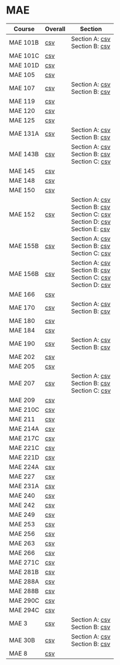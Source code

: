 # MAE

| Course | Overall | Section |
| ------ | ------- | ------- |
| MAE 101B | [csv](https://github.com/UCSD-Historical-Enrollment-Data/2024Spring/blob/main/overall/MAE%20101B.csv) | Section A: [csv](https://github.com/UCSD-Historical-Enrollment-Data/2024Spring/blob/main/section/MAE%20101B_A.csv)<br>Section B: [csv](https://github.com/UCSD-Historical-Enrollment-Data/2024Spring/blob/main/section/MAE%20101B_B.csv) |
| MAE 101C | [csv](https://github.com/UCSD-Historical-Enrollment-Data/2024Spring/blob/main/overall/MAE%20101C.csv) |  |
| MAE 101D | [csv](https://github.com/UCSD-Historical-Enrollment-Data/2024Spring/blob/main/overall/MAE%20101D.csv) |  |
| MAE 105 | [csv](https://github.com/UCSD-Historical-Enrollment-Data/2024Spring/blob/main/overall/MAE%20105.csv) |  |
| MAE 107 | [csv](https://github.com/UCSD-Historical-Enrollment-Data/2024Spring/blob/main/overall/MAE%20107.csv) | Section A: [csv](https://github.com/UCSD-Historical-Enrollment-Data/2024Spring/blob/main/section/MAE%20107_A.csv)<br>Section B: [csv](https://github.com/UCSD-Historical-Enrollment-Data/2024Spring/blob/main/section/MAE%20107_B.csv) |
| MAE 119 | [csv](https://github.com/UCSD-Historical-Enrollment-Data/2024Spring/blob/main/overall/MAE%20119.csv) |  |
| MAE 120 | [csv](https://github.com/UCSD-Historical-Enrollment-Data/2024Spring/blob/main/overall/MAE%20120.csv) |  |
| MAE 125 | [csv](https://github.com/UCSD-Historical-Enrollment-Data/2024Spring/blob/main/overall/MAE%20125.csv) |  |
| MAE 131A | [csv](https://github.com/UCSD-Historical-Enrollment-Data/2024Spring/blob/main/overall/MAE%20131A.csv) | Section A: [csv](https://github.com/UCSD-Historical-Enrollment-Data/2024Spring/blob/main/section/MAE%20131A_A.csv)<br>Section B: [csv](https://github.com/UCSD-Historical-Enrollment-Data/2024Spring/blob/main/section/MAE%20131A_B.csv) |
| MAE 143B | [csv](https://github.com/UCSD-Historical-Enrollment-Data/2024Spring/blob/main/overall/MAE%20143B.csv) | Section A: [csv](https://github.com/UCSD-Historical-Enrollment-Data/2024Spring/blob/main/section/MAE%20143B_A.csv)<br>Section B: [csv](https://github.com/UCSD-Historical-Enrollment-Data/2024Spring/blob/main/section/MAE%20143B_B.csv)<br>Section C: [csv](https://github.com/UCSD-Historical-Enrollment-Data/2024Spring/blob/main/section/MAE%20143B_C.csv) |
| MAE 145 | [csv](https://github.com/UCSD-Historical-Enrollment-Data/2024Spring/blob/main/overall/MAE%20145.csv) |  |
| MAE 148 | [csv](https://github.com/UCSD-Historical-Enrollment-Data/2024Spring/blob/main/overall/MAE%20148.csv) |  |
| MAE 150 | [csv](https://github.com/UCSD-Historical-Enrollment-Data/2024Spring/blob/main/overall/MAE%20150.csv) |  |
| MAE 152 | [csv](https://github.com/UCSD-Historical-Enrollment-Data/2024Spring/blob/main/overall/MAE%20152.csv) | Section A: [csv](https://github.com/UCSD-Historical-Enrollment-Data/2024Spring/blob/main/section/MAE%20152_A.csv)<br>Section B: [csv](https://github.com/UCSD-Historical-Enrollment-Data/2024Spring/blob/main/section/MAE%20152_B.csv)<br>Section C: [csv](https://github.com/UCSD-Historical-Enrollment-Data/2024Spring/blob/main/section/MAE%20152_C.csv)<br>Section D: [csv](https://github.com/UCSD-Historical-Enrollment-Data/2024Spring/blob/main/section/MAE%20152_D.csv)<br>Section E: [csv](https://github.com/UCSD-Historical-Enrollment-Data/2024Spring/blob/main/section/MAE%20152_E.csv) |
| MAE 155B | [csv](https://github.com/UCSD-Historical-Enrollment-Data/2024Spring/blob/main/overall/MAE%20155B.csv) | Section A: [csv](https://github.com/UCSD-Historical-Enrollment-Data/2024Spring/blob/main/section/MAE%20155B_A.csv)<br>Section B: [csv](https://github.com/UCSD-Historical-Enrollment-Data/2024Spring/blob/main/section/MAE%20155B_B.csv)<br>Section C: [csv](https://github.com/UCSD-Historical-Enrollment-Data/2024Spring/blob/main/section/MAE%20155B_C.csv) |
| MAE 156B | [csv](https://github.com/UCSD-Historical-Enrollment-Data/2024Spring/blob/main/overall/MAE%20156B.csv) | Section A: [csv](https://github.com/UCSD-Historical-Enrollment-Data/2024Spring/blob/main/section/MAE%20156B_A.csv)<br>Section B: [csv](https://github.com/UCSD-Historical-Enrollment-Data/2024Spring/blob/main/section/MAE%20156B_B.csv)<br>Section C: [csv](https://github.com/UCSD-Historical-Enrollment-Data/2024Spring/blob/main/section/MAE%20156B_C.csv)<br>Section D: [csv](https://github.com/UCSD-Historical-Enrollment-Data/2024Spring/blob/main/section/MAE%20156B_D.csv) |
| MAE 166 | [csv](https://github.com/UCSD-Historical-Enrollment-Data/2024Spring/blob/main/overall/MAE%20166.csv) |  |
| MAE 170 | [csv](https://github.com/UCSD-Historical-Enrollment-Data/2024Spring/blob/main/overall/MAE%20170.csv) | Section A: [csv](https://github.com/UCSD-Historical-Enrollment-Data/2024Spring/blob/main/section/MAE%20170_A.csv)<br>Section B: [csv](https://github.com/UCSD-Historical-Enrollment-Data/2024Spring/blob/main/section/MAE%20170_B.csv) |
| MAE 180 | [csv](https://github.com/UCSD-Historical-Enrollment-Data/2024Spring/blob/main/overall/MAE%20180.csv) |  |
| MAE 184 | [csv](https://github.com/UCSD-Historical-Enrollment-Data/2024Spring/blob/main/overall/MAE%20184.csv) |  |
| MAE 190 | [csv](https://github.com/UCSD-Historical-Enrollment-Data/2024Spring/blob/main/overall/MAE%20190.csv) | Section A: [csv](https://github.com/UCSD-Historical-Enrollment-Data/2024Spring/blob/main/section/MAE%20190_A.csv)<br>Section B: [csv](https://github.com/UCSD-Historical-Enrollment-Data/2024Spring/blob/main/section/MAE%20190_B.csv) |
| MAE 202 | [csv](https://github.com/UCSD-Historical-Enrollment-Data/2024Spring/blob/main/overall/MAE%20202.csv) |  |
| MAE 205 | [csv](https://github.com/UCSD-Historical-Enrollment-Data/2024Spring/blob/main/overall/MAE%20205.csv) |  |
| MAE 207 | [csv](https://github.com/UCSD-Historical-Enrollment-Data/2024Spring/blob/main/overall/MAE%20207.csv) | Section A: [csv](https://github.com/UCSD-Historical-Enrollment-Data/2024Spring/blob/main/section/MAE%20207_A.csv)<br>Section B: [csv](https://github.com/UCSD-Historical-Enrollment-Data/2024Spring/blob/main/section/MAE%20207_B.csv)<br>Section C: [csv](https://github.com/UCSD-Historical-Enrollment-Data/2024Spring/blob/main/section/MAE%20207_C.csv) |
| MAE 209 | [csv](https://github.com/UCSD-Historical-Enrollment-Data/2024Spring/blob/main/overall/MAE%20209.csv) |  |
| MAE 210C | [csv](https://github.com/UCSD-Historical-Enrollment-Data/2024Spring/blob/main/overall/MAE%20210C.csv) |  |
| MAE 211 | [csv](https://github.com/UCSD-Historical-Enrollment-Data/2024Spring/blob/main/overall/MAE%20211.csv) |  |
| MAE 214A | [csv](https://github.com/UCSD-Historical-Enrollment-Data/2024Spring/blob/main/overall/MAE%20214A.csv) |  |
| MAE 217C | [csv](https://github.com/UCSD-Historical-Enrollment-Data/2024Spring/blob/main/overall/MAE%20217C.csv) |  |
| MAE 221C | [csv](https://github.com/UCSD-Historical-Enrollment-Data/2024Spring/blob/main/overall/MAE%20221C.csv) |  |
| MAE 221D | [csv](https://github.com/UCSD-Historical-Enrollment-Data/2024Spring/blob/main/overall/MAE%20221D.csv) |  |
| MAE 224A | [csv](https://github.com/UCSD-Historical-Enrollment-Data/2024Spring/blob/main/overall/MAE%20224A.csv) |  |
| MAE 227 | [csv](https://github.com/UCSD-Historical-Enrollment-Data/2024Spring/blob/main/overall/MAE%20227.csv) |  |
| MAE 231A | [csv](https://github.com/UCSD-Historical-Enrollment-Data/2024Spring/blob/main/overall/MAE%20231A.csv) |  |
| MAE 240 | [csv](https://github.com/UCSD-Historical-Enrollment-Data/2024Spring/blob/main/overall/MAE%20240.csv) |  |
| MAE 242 | [csv](https://github.com/UCSD-Historical-Enrollment-Data/2024Spring/blob/main/overall/MAE%20242.csv) |  |
| MAE 249 | [csv](https://github.com/UCSD-Historical-Enrollment-Data/2024Spring/blob/main/overall/MAE%20249.csv) |  |
| MAE 253 | [csv](https://github.com/UCSD-Historical-Enrollment-Data/2024Spring/blob/main/overall/MAE%20253.csv) |  |
| MAE 256 | [csv](https://github.com/UCSD-Historical-Enrollment-Data/2024Spring/blob/main/overall/MAE%20256.csv) |  |
| MAE 263 | [csv](https://github.com/UCSD-Historical-Enrollment-Data/2024Spring/blob/main/overall/MAE%20263.csv) |  |
| MAE 266 | [csv](https://github.com/UCSD-Historical-Enrollment-Data/2024Spring/blob/main/overall/MAE%20266.csv) |  |
| MAE 271C | [csv](https://github.com/UCSD-Historical-Enrollment-Data/2024Spring/blob/main/overall/MAE%20271C.csv) |  |
| MAE 281B | [csv](https://github.com/UCSD-Historical-Enrollment-Data/2024Spring/blob/main/overall/MAE%20281B.csv) |  |
| MAE 288A | [csv](https://github.com/UCSD-Historical-Enrollment-Data/2024Spring/blob/main/overall/MAE%20288A.csv) |  |
| MAE 288B | [csv](https://github.com/UCSD-Historical-Enrollment-Data/2024Spring/blob/main/overall/MAE%20288B.csv) |  |
| MAE 290C | [csv](https://github.com/UCSD-Historical-Enrollment-Data/2024Spring/blob/main/overall/MAE%20290C.csv) |  |
| MAE 294C | [csv](https://github.com/UCSD-Historical-Enrollment-Data/2024Spring/blob/main/overall/MAE%20294C.csv) |  |
| MAE 3 | [csv](https://github.com/UCSD-Historical-Enrollment-Data/2024Spring/blob/main/overall/MAE%203.csv) | Section A: [csv](https://github.com/UCSD-Historical-Enrollment-Data/2024Spring/blob/main/section/MAE%203_A.csv)<br>Section B: [csv](https://github.com/UCSD-Historical-Enrollment-Data/2024Spring/blob/main/section/MAE%203_B.csv) |
| MAE 30B | [csv](https://github.com/UCSD-Historical-Enrollment-Data/2024Spring/blob/main/overall/MAE%2030B.csv) | Section A: [csv](https://github.com/UCSD-Historical-Enrollment-Data/2024Spring/blob/main/section/MAE%2030B_A.csv)<br>Section B: [csv](https://github.com/UCSD-Historical-Enrollment-Data/2024Spring/blob/main/section/MAE%2030B_B.csv) |
| MAE 8 | [csv](https://github.com/UCSD-Historical-Enrollment-Data/2024Spring/blob/main/overall/MAE%208.csv) |  |
